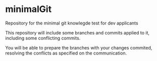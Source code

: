 # minimalGit
Repository for the minimal git knowlegde test for dev applicants

This repository will include some branches and commits applied to it, including some conflicting commits. 

You will be able to prepare the branches with your changes commited, resolving the conflicts as specified on the communication.
